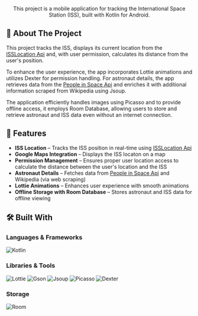 <p align="center">
    This project is a mobile application for tracking the International Space Station (ISS), built with Kotlin for Android.  
</p>

## 📌 About The Project  

This project tracks the ISS, displays its current location from the [ISSLocation Api](https://api.wheretheiss.at/v1/satellites/25544) and, with user permission, calculates its distance from the user's position.

To enhance the user experience, the app incorporates Lottie animations and utilizes Dexter for permission handling. 
For astronaut details, the app retrieves data from the 
[People in Space Api](https://corquaid.github.io/international-space-station-APIs/JSON/people-in-space.json) and enriches it with additional information scraped from Wikipedia using Jsoup.

The application efficiently handles images using Picasso and to provide offline access, it employs Room Database, allowing users to store and retrieve astronaut and ISS data even without an internet connection. 

## 🚀 Features  
- **ISS Location** – Tracks the ISS position in real-time using [ISSLocation Api](https://api.wheretheiss.at/v1/satellites/25544)
- **Google Maps Integration** – Displays the ISS locaton on a map
- **Permission Management** – Ensures proper user location access to calculate the distance between the user's location and the ISS
- **Astronaut Details** – Fetches data from [People in Space Api](https://corquaid.github.io/international-space-station-APIs/JSON/people-in-space.json) and Wikipedia (via web scraping)
- **Lottie Animations** – Enhances user experience with smooth animations
- **Offline Storage with Room Database** – Stores astronaut and ISS data for offline viewing

## 🛠 Built With  

### **Languages & Frameworks**  
![Kotlin](https://img.shields.io/badge/Kotlin-%230095D5.svg?style=for-the-badge&logo=kotlin&logoColor=white)  

### **Libraries & Tools**
![Lottie](https://img.shields.io/badge/Lottie-Animations-purple?style=for-the-badge)
![Gson](https://img.shields.io/badge/Gson-JSON%20Parsing-green?style=for-the-badge)
![Jsoup](https://img.shields.io/badge/Jsoup-Web%20Scraping-blue?style=for-the-badge)
![Picasso](https://img.shields.io/badge/Picasso-Image%20Loader-pink?style=for-the-badge)
![Dexter](https://img.shields.io/badge/Dexter-Permissions-red?style=for-the-badge)

### **Storage**  
![Room](https://img.shields.io/badge/Room-%23FF6F00.svg?style=for-the-badge&logo=android&logoColor=white)

